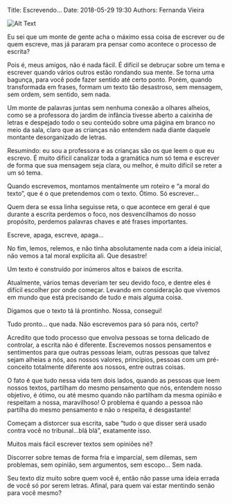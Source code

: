 Title: Escrevendo...
Date: 2018-05-29 19:30
Authors: Fernanda Vieira

![Alt Text]({attach}images/writer.jpg)

Eu sei que um monte de gente acha o máximo essa coisa de escrever ou de quem
escreve, mas já pararam pra pensar como acontece o processo de escrita?

Pois é, meus amigos, não é nada fácil. É difícil se debruçar sobre um tema e
escrever quando vários outros estão rondando sua mente. Se torna uma bagunça,
para você pode fazer sentido até certo ponto. Porém, quando transformada em frases,
formam um texto tão desastroso, sem mensagem, sem ordem, sem sentido, sem nada.

Um monte de palavras juntas sem nenhuma conexão a olhares alheios, como se a
professora do jardim de infância tivesse aberto a caixinha de letras e despejado
todo o seu conteúdo sobre uma página em branco no meio da sala, claro que as
crianças não entendem nada diante daquele montante desorganizado de letras.

Resumindo: eu sou a professora e as crianças são os que leem o que eu escrevo.
É muito difícil canalizar toda a gramática num só tema e escrever de forma que
sua mensagem seja clara, ou melhor, é muito difícil se reter a um só tema.

Quando escrevemos, montamos mentalmente um roteiro e “a moral do texto”, que é o
que pretendemos com o texto. Ótimo. Só escrever...

Quem dera se essa linha seguisse reta, o que acontece em geral é que durante a
escrita perdemos o foco, nos desvencilhamos do nosso propósito, perdemos palavras
chaves e até frases importantes.

Escreve, apaga, escreve, apaga...

No fim, lemos, relemos, e não tinha absolutamente nada com a ideia inicial, não
vemos a tal moral explícita ali. Que desastre!

Um texto é construído por inúmeros altos e baixos de escrita.

Atualmente, vários temas deveriam ter seu devido foco, e dentre eles é difícil
escolher por onde começar. Levando em consideração que vivemos em mundo que está
precisando de tudo e mais alguma coisa.

Digamos que o texto tá lá prontinho. Nossa, consegui!

Tudo pronto… que nada. Não escrevemos para só para nós, certo?

Acredito que todo processo que envolva pessoas se torna delicado de controlar,
a escrita não é diferente. Escrevemos nossos pensamentos e sentimentos para que
outras pessoas leiam, outras pessoas que talvez sejam alheias a nós, aos nossos
valores, princípios, pessoas com um pré-conceito totalmente diferente aos nossos,
entre outras coisas.

O fato é que tudo nessa vida tem dois lados, quando as pessoas que leem nossos
textos, partilham do mesmo pensamento que nós, entendem nosso objetivo, é ótimo,
ou até mesmo quando não partilham da mesma opinião e respeitam a nossa,
maravilhoso! O problema é quando a pessoa não partilha do mesmo pensamento e não
o respeita, é desgastante!

Começam a distorcer sua escrita, sabe “tudo o que disser será usado contra você
no tribunal...blá blá”, exatamente isso.

Muitos mais fácil escrever textos sem opiniões né?

Discorrer sobre temas de forma fria e imparcial, sem dilemas, sem problemas,
sem opinião, sem argumentos, sem escopo... Sem nada.

Seu texto diz muito sobre quem você é, então não passe uma ideia errada de você
só por serem letras. Afinal, para quem vai estar mentindo senão para você mesmo?
